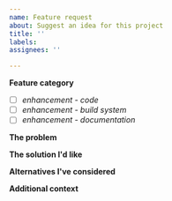 ```yaml
---
name: Feature request
about: Suggest an idea for this project
title: ''
labels: 
assignees: ''

---
```


**Feature category**
- [ ] *enhancement - code*
- [ ] *enhancement - build system*
- [ ] *enhancement - documentation*

**The problem**
<!--Please be civil. This is an environment for collaboration.-->

**The solution I'd like**

**Alternatives I've considered**

**Additional context**
<!--optional-->